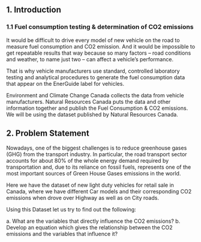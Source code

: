 ## 1. Introduction
### 1.1 Fuel consumption testing & determination of CO2 emissions
It would be difficult to drive every model of new vehicle on the road to measure fuel consumption and CO2 emission. And it would be impossible to get repeatable results that way because so many factors – road conditions and weather, to name just two – can affect a vehicle’s performance.

That is why vehicle manufacturers use standard, controlled laboratory testing and analytical procedures to generate the fuel consumption data that appear on the EnerGuide label for vehicles.

Environment and Climate Change Canada collects the data from vehicle manufacturers. Natural Resources Canada puts the data and other information together and publish the Fuel Consumption & CO2 emissions. We will be using the dataset published by Natural Resources Canada.

## 2. Problem Statement
Nowadays, one of the biggest challenges is to reduce greenhouse gases (GHG) from the transport industry. In particular, the road transport sector accounts for about 80% of the whole energy demand required by transportation and, due to its reliance on fossil fuels, represents one of the most important sources of Green House Gases emissions in the world.

Here we have the dataset of new light duty vehicles for retail sale in Canada, where we have different Car models and their corresponding CO2 emissions when drove over Highway as well as on City roads.

Using this Dataset let us try to find out the following:

a. What are the variables that directly influence the CO2 emissions?
b. Develop an equation which gives the relationship between the CO2 emissions and the       variables that influence it?
